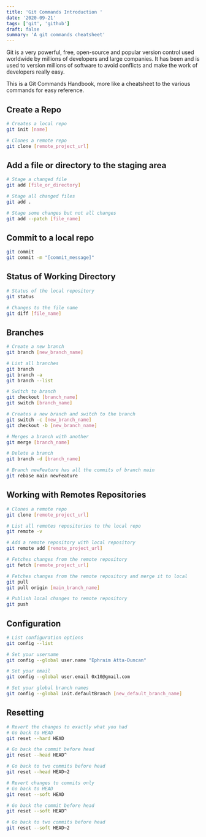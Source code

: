 ```yaml
---
title: 'Git Commands Introduction '
date: '2020-09-21'
tags: ['git', 'github']
draft: false
summary: 'A git commands cheatsheet'
---
```


Git is a very powerful, free, open-source and popular version control used worldwide by millions of developers and large companies. It has been and is used to version millions of software to avoid conflicts and make the work of developers really easy.

This is a Git Commands Handbook, more like a cheatsheet to the various commands for easy reference.

## Create a Repo

```bash
# Creates a local repo
git init [name]

# Clones a remote repo
git clone [remote_project_url]
```

## Add a file or directory to the staging area

```bash
# Stage a changed file
git add [file_or_directory]

# Stage all changed files
git add .

# Stage some changes but not all changes
git add --patch [file_name]
```

## Commit to a local repo

```bash
git commit
git commit -m "[commit_message]"
```

## Status of Working Directory

```bash
# Status of the local repository
git status

# Changes to the file name
git diff [file_name]
```

## Branches

```bash
# Create a new branch
git branch [new_branch_name]

# List all branches
git branch
git branch -a
git branch --list

# Switch to branch
git checkout [branch_name]
git switch [branch_name]

# Creates a new branch and switch to the branch
git switch -c [new_branch_name]
git checkout -b [new_branch_name]

# Merges a branch with another
git merge [branch_name]

# Delete a branch
git branch -d [branch_name]

# Branch newFeature has all the commits of branch main
git rebase main newFeature
```

## Working with Remotes Repositories

```bash
# Clones a remote repo
git clone [remote_project_url]

# List all remotes repositories to the local repo
git remote -v

# Add a remote repository with local repository
git remote add [remote_project_url]

# Fetches changes from the remote repository
git fetch [remote_project_url]

# Fetches changes from the remote repository and merge it to local
git pull
git pull origin [main_branch_name]

# Publish local changes to remote repository
git push
```

## Configuration

```bash
# List configuration options
git config --list

# Set your username
git config --global user.name "Ephraim Atta-Duncan"

# Set your email
git config --global user.email 0x10@gmail.com

# Set your global branch names
git config --global init.defaultBranch [new_default_branch_name]
```

## Resetting

```bash
# Revert the changes to exactly what you had
# Go back to HEAD
git reset --hard HEAD

# Go back the commit before head
git reset --head HEAD^

# Go back to two commits before head
git reset --head HEAD~2

# Revert changes to commits only
# Go back to HEAD
git reset --soft HEAD

# Go back the commit before head
git reset --soft HEAD^

# Go back to two commits before head
git reset --soft HEAD~2
```
